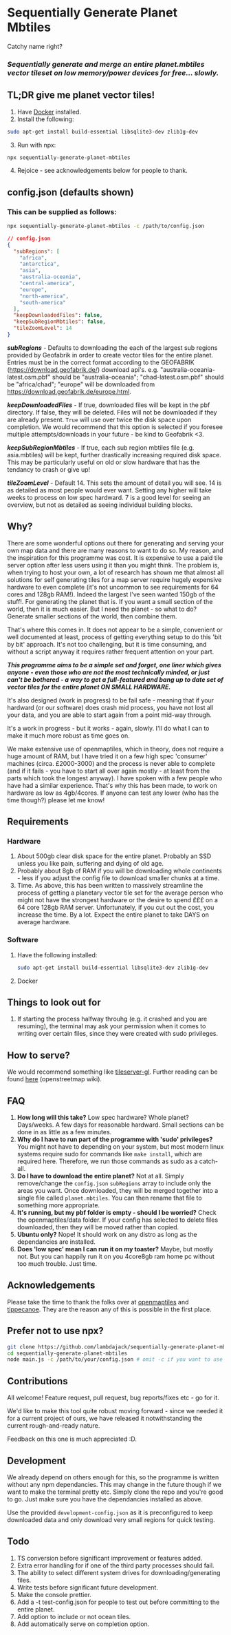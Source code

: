 # Sequentially Generate Planet Mbtiles

Catchy name right?

### _Sequentially generate and merge an entire planet.mbtiles vector tileset on low memory/power devices for free... slowly._

## TL;DR give me planet vector tiles!

1. Have [Docker]('https://docs.docker.com/get-docker/') installed.
2. Install the following:

```bash
sudo apt-get install build-essential libsqlite3-dev zlib1g-dev
```

3. Run with npx:

```bash
npx sequentially-generate-planet-mbtiles
```

4.  Rejoice - see acknowledgements below for people to thank.

## config.json (defaults shown)

### This can be supplied as follows:

```bash
npx sequentially-generate-planet-mbtiles -c /path/to/config.json
```

```json
// config.json
{
  "subRegions": [
    "africa",
    "antarctica",
    "asia",
    "australia-oceania",
    "central-america",
    "europe",
    "north-america",
    "south-america"
  ],
  "keepDownloadedFiles": false,
  "keepSubRegionMbtiles": false,
  "tileZoomLevel": 14
}
```

**_subRegions_** - Defaults to downloading the each of the largest sub regions provided by Geofabrik in order to create vector tiles for the entire planet. Entries must be in the correct format according to the GEOFABRIK (https://download.geofabrik.de/) download api's. e.g. "australia-oceania-latest.osm.pbf" should be "australia-oceania"; "chad-latest.osm.pbf" should be "africa/chad"; "europe" will be downloaded from https://download.geofabrik.de/europe.html.

**_keepDownloadedFiles_** - If true, downloaded files will be kept in the pbf directory. If false, they will be deleted. Files will not be downloaded if they are already present. `True` will use over twice the disk space upon completion. We would recommend that this option is selected if you foresee multiple attempts/downloads in your future - be kind to Geofabrik <3.

**_keepSubRegionMbtiles_** - If true, each sub region mbtiles file (e.g. asia.mbtiles) will be kept, further drastically increasing required disk space. This may be particularly useful on old or slow hardware that has the tendancy to crash or give up!

**_tileZoomLevel_** - Default 14. This sets the amount of detail you will see. 14 is as detailed as most people would ever want. Setting any higher will take weeks to process on low spec hardward. 7 is a good level for seeing an overview, but not as detailed as seeing individual building blocks.

## Why?

There are some wonderful options out there for generating and serving your own map data and there are many reasons to want to do so. My reason, and the inspiration for this programme was cost. It is expensive to use a paid tile server option after less users using it than you might think. The problem is, when trying to host your own, a lot of research has shown me that almost all solutions for self generating tiles for a map server require hugely expensive hardware to even complete (it's not uncommon to see requirements for 64 cores and 128gb RAM!). Indeed the largest I've seen wanted 150gb of the stuff!. For generating the planet that is. If you want a small section of the world, then it is much easier. But I need the planet - so what to do? Generate smaller sections of the world, then combine them.

That's where this comes in. It does not appear to be a simple, convenient or well documented at least, process of getting everything setup to do this 'bit by bit' approach. It's not too challenging, but it is time consuming, and without a script anyway it requires rather frequent attention on your part.

**_This programme aims to be a simple set and forget, one liner which gives anyone - even those who are not the most technically minded, or just can't be bothered - a way to get a full-featured and bang up to date set of vector tiles for the entire planet ON SMALL HARDWARE._**

It's also designed (work in progress) to be fail safe - meaning that if your hardward (or our software) does crash mid process, you have not lost all your data, and you are able to start again from a point mid-way through.

It's a work in progress - but it works - again, slowly. I'll do what I can to make it much more robust as time goes on.

We make extensive use of openmaptiles, which in theory, does not require a huge amount of RAM, but I have tried it on a few high spec 'consumer' machines (circa. £2000-3000) and the process is never able to complete (and if it fails - you have to start all over again mostly - at least from the parts which took the longest anyway). I have spoken with a few people who have had a similar experience. That's why this has been made, to work on hardware as low as 4gb/4cores. If anyone can test any lower (who has the time though?) please let me know!

## Requirements

### Hardware

1. About 500gb clear disk space for the entire planet. Probably an SSD unless you like pain, suffering and dying of old age.
2. Probably about 8gb of RAM if you will be downloading whole continents - less if you adjust the config file to download smaller chunks at a time.
3. Time. As above, this has been written to massively streamline the process of getting a planetary vector tile set for the average person who might not have the strongest hardware or the desire to spend £££ on a 64 core 128gb RAM server. Unfortunately, if you cut out the cost, you increase the time. By a lot. Expect the entire planet to take DAYS on average hardware.

### Software

1. Have the following installed:
   ```bash
   sudo apt-get install build-essential libsqlite3-dev zlib1g-dev
   ```
2. Docker

## Things to look out for

1. If starting the process halfway throuhg (e.g. it crashed and you are resuming), the terminal may ask your permission when it comes to writing over certain files, since they were created with sudo privileges.

## How to serve?

We would recommend something like [tileserver-gl]('https://github.com/maptiler/tileserver-gl). Further reading can be found [here]('https://wiki.openstreetmap.org/wiki/MBTiles') (openstreetmap wiki).

## FAQ

1. **How long will this take?** Low spec hardware? Whole planet? Days/weeks. A few days for reasonable hardward. Small sections can be done in as little as a few minutes.
2. **Why do I have to run part of the programme with 'sudo' privileges?** You might not have to depending on your system, but most modern linux systems require sudo for commands like `make install`, which are required here. Therefore, we run those commands as sudo as a catch-all.
3. **Do I have to download the entire planet?** Not at all. Simply remove/change the `config.json` `subRegions` array to include only the areas you want. Once downloaded, they will be merged together into a single file called `planet.mbtiles`. You can then rename that file to something more appropriate.
4. **It's running, but my pbf folder is empty - should I be worried?** Check the openmaptiles/data folder. If your config has selected to delete files downloaded, then they will be moved rather than copied.
5. **Ubuntu only?** Nope! It should work on any distro as long as the dependancies are installed.
6. **Does 'low spec' mean I can run it on my toaster?** Maybe, but mostly not. But you can happily run it on you 4core8gb ram home pc without too much trouble. Just time.

## Acknowledgements

Please take the time to thank the folks over at [openmaptiles]('https://github.com/openmaptiles/openmaptiles') and [tippecanoe]('https://github.com/mapbox/tippecanoe'). They are the reason any of this is possible in the first place.

## Prefer not to use npx?

```bash
git clone https://github.com/lambdajack/sequentially-generate-planet-mbtiles
cd sequentially-generate-planet-mbtiles
node main.js -c /path/to/your/config.json # omit -c if you want to use the defaults.
```

## Contributions

All welcome! Feature request, pull request, bug reports/fixes etc - go for it.

We'd like to make this tool quite robust moving forward - since we needed it for a current project of ours, we have released it notwithstanding the current rough-and-ready nature.

Feedback on this one is much appreciated :D.

## Development

We already depend on others enough for this, so the programme is written without any npm dependancies. This may change in the future though if we want to make the terminal pretty etc. Simply clone the repo and you're good to go. Just make sure you have the dependancies installed as above.

Use the provided `development-config.json` as it is preconfigured to keep downloaded data and only download very small regions for quick testing.

## Todo

1. TS conversion before significant improvement or features added.
2. Extra error handling for if one of the third party processes should fail.
3. The ability to select different system drives for downloading/generating files.
4. Write tests before significant future development.
5. Make the console prettier.
6. Add a -t test-config.json for people to test out before committing to the entire planet.
7. Add option to include or not ocean tiles.
8. Add automatically serve on completion option.
